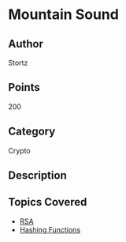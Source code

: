 # Mountain Sound
## Author
Stortz
## Points
200
## Category
Crypto
## Description

## Topics Covered

- [RSA](/cryptography/what-is-rsa/)
- [Hashing Functions](/cryptography/what-are-hashing-functions/)
